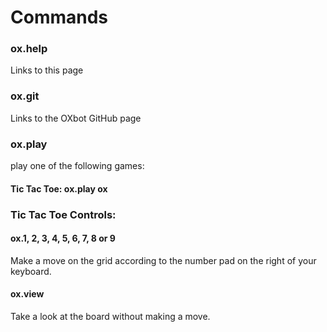 # Commands
### ox.help
Links to this page
### ox.git
Links to the OXbot GitHub page
### ox.play
play one of the following games:
#### Tic Tac Toe: ox.play ox
### Tic Tac Toe Controls:
#### ox.1, 2, 3, 4, 5, 6, 7, 8 or 9

Make a move on the grid according to the number pad on the right of your keyboard.

#### ox.view

Take a look at the board without making a move.
